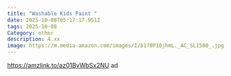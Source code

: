```yaml
---
title: "Washable Kids Paint "
date: 2025-10-08T05:17:17.951Z
tags: 2025-10-08
Category: other
description: 4.xx
image: https://m.media-amazon.com/images/I/8170P10jhmL._AC_SL1500_.jpg
---
```

https://amzlink.to/az01BvWbSx2NU ad